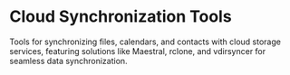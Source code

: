 # Cloud Synchronization Tools

Tools for synchronizing files, calendars, and contacts with cloud storage services, featuring solutions like Maestral, rclone, and vdirsyncer for seamless data synchronization.
